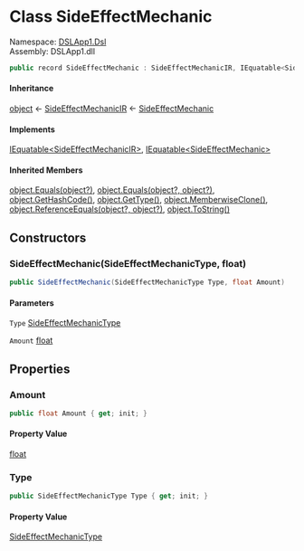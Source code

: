 # <a id="DSLApp1_Dsl_SideEffectMechanic"></a> Class SideEffectMechanic

Namespace: [DSLApp1.Dsl](DSLApp1.Dsl.md)  
Assembly: DSLApp1.dll  

```csharp
public record SideEffectMechanic : SideEffectMechanicIR, IEquatable<SideEffectMechanicIR>, IEquatable<SideEffectMechanic>
```

#### Inheritance

[object](https://learn.microsoft.com/dotnet/api/system.object) ← 
[SideEffectMechanicIR](DSLApp1.Dsl.SideEffectMechanicIR.md) ← 
[SideEffectMechanic](DSLApp1.Dsl.SideEffectMechanic.md)

#### Implements

[IEquatable<SideEffectMechanicIR\>](https://learn.microsoft.com/dotnet/api/system.iequatable\-1), 
[IEquatable<SideEffectMechanic\>](https://learn.microsoft.com/dotnet/api/system.iequatable\-1)

#### Inherited Members

[object.Equals\(object?\)](https://learn.microsoft.com/dotnet/api/system.object.equals\#system\-object\-equals\(system\-object\)), 
[object.Equals\(object?, object?\)](https://learn.microsoft.com/dotnet/api/system.object.equals\#system\-object\-equals\(system\-object\-system\-object\)), 
[object.GetHashCode\(\)](https://learn.microsoft.com/dotnet/api/system.object.gethashcode), 
[object.GetType\(\)](https://learn.microsoft.com/dotnet/api/system.object.gettype), 
[object.MemberwiseClone\(\)](https://learn.microsoft.com/dotnet/api/system.object.memberwiseclone), 
[object.ReferenceEquals\(object?, object?\)](https://learn.microsoft.com/dotnet/api/system.object.referenceequals), 
[object.ToString\(\)](https://learn.microsoft.com/dotnet/api/system.object.tostring)

## Constructors

### <a id="DSLApp1_Dsl_SideEffectMechanic__ctor_DSLApp1_Dsl_SideEffectMechanicType_System_Single_"></a> SideEffectMechanic\(SideEffectMechanicType, float\)

```csharp
public SideEffectMechanic(SideEffectMechanicType Type, float Amount)
```

#### Parameters

`Type` [SideEffectMechanicType](DSLApp1.Dsl.SideEffectMechanicType.md)

`Amount` [float](https://learn.microsoft.com/dotnet/api/system.single)

## Properties

### <a id="DSLApp1_Dsl_SideEffectMechanic_Amount"></a> Amount

```csharp
public float Amount { get; init; }
```

#### Property Value

 [float](https://learn.microsoft.com/dotnet/api/system.single)

### <a id="DSLApp1_Dsl_SideEffectMechanic_Type"></a> Type

```csharp
public SideEffectMechanicType Type { get; init; }
```

#### Property Value

 [SideEffectMechanicType](DSLApp1.Dsl.SideEffectMechanicType.md)

